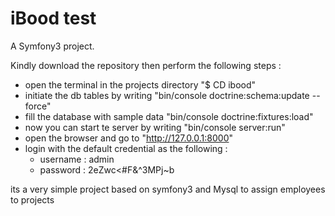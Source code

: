 iBood test
========

A Symfony3 project.

Kindly download the repository then perform the following steps :

- open the terminal in the projects directory "$ CD ibood"
- initiate the db tables by writing "bin/console doctrine:schema:update --force"
- fill the database with sample data "bin/console doctrine:fixtures:load"
- now you can start te server by writing "bin/console server:run"
- open the browser and go to "http://127.0.0.1:8000"
- login with the default credential as the following :
    - username : admin
    - password : 2eZwc<#F&^3MPj~b

its a very simple project based on symfony3 and Mysql to assign employees to projects
